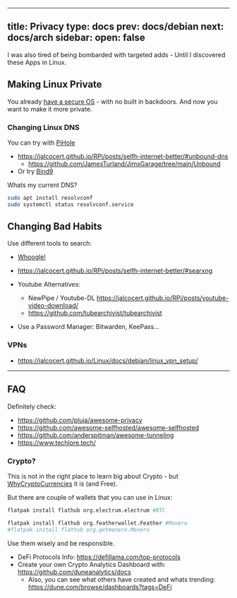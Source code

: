 
---
title: Privacy
type: docs
prev: docs/debian
next: docs/arch
sidebar:
  open: false
---

I was also tired of being bombarded with targeted adds - Until I discovered these Apps in Linux.

## Making Linux Private

You already [have a secure OS](https://jalcocert.github.io/Linux/docs/debian/securing_linux/) - with no built in backdoors. And now you want to make it more private.

### Changing Linux DNS

You can try with [PiHole](https://fossengineer.com/selfhosting-PiHole-docker/)

* <https://jalcocert.github.io/RPi/posts/selfh-internet-better/#unbound-dns>
  * <https://github.com/JamesTurland/JimsGarage/tree/main/Unbound>
* Or try [Bind9](https://hub.docker.com/r/ubuntu/bind9#!)

Whats my current DNS?

```sh
sudo apt install resolvconf
sudo systemctl status resolvconf.service
```

## Changing Bad Habits

Use different tools to search:


* [Whoogle!](https://fossengineer.com/selfhosting-whoogle-docker/)
* <https://jalcocert.github.io/RPi/posts/selfh-internet-better/#searxng>
* Youtube Alternatives:
  * NewPipe / Youtube-DL https://jalcocert.github.io/RPi/posts/youtube-video-download/
  * https://github.com/tubearchivist/tubearchivist

* Use a Password Manager: Bitwarden, KeePass...

### VPNs

* <https://jalcocert.github.io/Linux/docs/debian/linux_vpn_setup/>

---

## FAQ

Definitely check: 

* <https://github.com/pluja/awesome-privacy>
* <https://github.com/awesome-selfhosted/awesome-selfhosted>
* <https://github.com/anderspitman/awesome-tunneling>
* <https://www.techlore.tech/>

<!-- 
https://libreselfhosted.com/ -->

### Crypto? 

This is not in the right place to learn big about Crypto - but [WhyCryptoCurrencies](https://whycryptocurrencies.com/) it is (and Free).

But there are couple of wallets that you can use in Linux:

```sh
flatpak install flathub org.electrum.electrum #BTC

flatpak install flathub org.featherwallet.Feather #Monero
#flatpak install flathub org.getmonero.Monero
```

Use them wisely and be responsible.

* DeFi Protocols Info: <https://defillama.com/top-protocols>
* Create your own Crypto Analytics Dashboard with: <https://github.com/duneanalytics/docs>
  * Also, you can see what others have created and whats trending: <https://dune.com/browse/dashboards?tags=DeFi>

